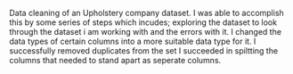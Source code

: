 Data cleaning of an Upholstery company dataset. I was able to accomplish this by some series of steps which incudes; 
exploring the dataset to look through the dataset i am working with and the errors with it.
I changed the data types of certain columns into a more suitable data type for it.
I successfully removed duplicates from the set
I succeeded in spiltting the columns that needed to stand apart as seperate columns.
